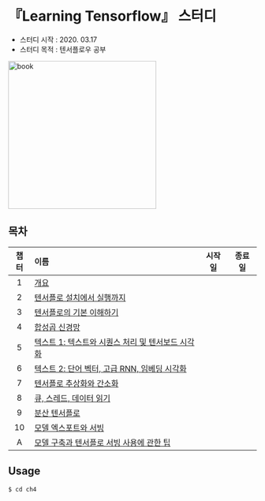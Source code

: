 # 『Learning Tensorflow』  스터디
- 스터디 시작 : 2020. 03.17
- 스터디 목적 : 텐서플로우 공부

<img src="https://user-images.githubusercontent.com/21326503/76810701-5875f380-6832-11ea-9fca-29976753ddf7.jpg" width="300px" alt="book"></img><br/>

## 목차
|챕터|이름|시작일|종료일|
|:---:|:---|:---:|:---:|
|1|[개요]()|||
|2|[텐서플로 설치에서 실행까지]()|||
|3|[텐서플로의 기본 이해하기]()|||
|4|[합성곱 신경망]()|||
|5|[텍스트 1: 텍스트와 시퀀스 처리 및 텐서보드 시각화]()|||
|6|[텍스트 2: 단어 벡터, 고급 RNN, 임베딩 시각화]()|||
|7|[텐서플로 추상화와 간소화]()|||
|8|[큐, 스레드, 데이터 읽기]()|||
|9|[분산 텐서플로]()|||
|10|[모델 엑스포트와 서빙]()|||
|A|[모델 구축과 텐서플로 서빙 사용에 관한 팁]()|||

## Usage
```
$ cd ch4
```
